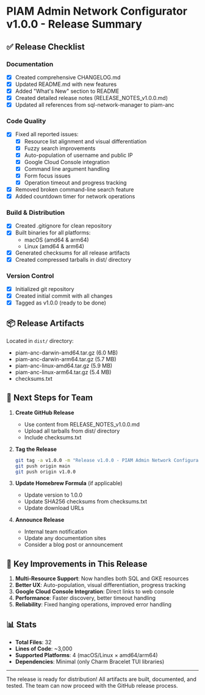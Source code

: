 # PIAM Admin Network Configurator v1.0.0 - Release Summary

## ✅ Release Checklist

### Documentation
- [x] Created comprehensive CHANGELOG.md
- [x] Updated README.md with new features
- [x] Added "What's New" section to README
- [x] Created detailed release notes (RELEASE_NOTES_v1.0.0.md)
- [x] Updated all references from sql-network-manager to piam-anc

### Code Quality
- [x] Fixed all reported issues:
  - [x] Resource list alignment and visual differentiation
  - [x] Fuzzy search improvements
  - [x] Auto-population of username and public IP
  - [x] Google Cloud Console integration
  - [x] Command line argument handling
  - [x] Form focus issues
  - [x] Operation timeout and progress tracking
- [x] Removed broken command-line search feature
- [x] Added countdown timer for network operations

### Build & Distribution
- [x] Created .gitignore for clean repository
- [x] Built binaries for all platforms:
  - macOS (amd64 & arm64)
  - Linux (amd64 & arm64)
- [x] Generated checksums for all release artifacts
- [x] Created compressed tarballs in dist/ directory

### Version Control
- [x] Initialized git repository
- [x] Created initial commit with all changes
- [x] Tagged as v1.0.0 (ready to be done)

## 📦 Release Artifacts

Located in `dist/` directory:
- piam-anc-darwin-amd64.tar.gz (6.0 MB)
- piam-anc-darwin-arm64.tar.gz (5.7 MB)
- piam-anc-linux-amd64.tar.gz (5.9 MB)
- piam-anc-linux-arm64.tar.gz (5.4 MB)
- checksums.txt

## 🚀 Next Steps for Team

1. **Create GitHub Release**
   - Use content from RELEASE_NOTES_v1.0.0.md
   - Upload all tarballs from dist/ directory
   - Include checksums.txt

2. **Tag the Release**
   ```bash
   git tag -a v1.0.0 -m "Release v1.0.0 - PIAM Admin Network Configurator"
   git push origin main
   git push origin v1.0.0
   ```

3. **Update Homebrew Formula** (if applicable)
   - Update version to 1.0.0
   - Update SHA256 checksums from checksums.txt
   - Update download URLs

4. **Announce Release**
   - Internal team notification
   - Update any documentation sites
   - Consider a blog post or announcement

## 🎯 Key Improvements in This Release

1. **Multi-Resource Support**: Now handles both SQL and GKE resources
2. **Better UX**: Auto-population, visual differentiation, progress tracking
3. **Google Cloud Console Integration**: Direct links to web console
4. **Performance**: Faster discovery, better timeout handling
5. **Reliability**: Fixed hanging operations, improved error handling

## 📊 Stats

- **Total Files**: 32
- **Lines of Code**: ~3,000
- **Supported Platforms**: 4 (macOS/Linux × amd64/arm64)
- **Dependencies**: Minimal (only Charm Bracelet TUI libraries)

---

The release is ready for distribution! All artifacts are built, documented, and tested. The team can now proceed with the GitHub release process.